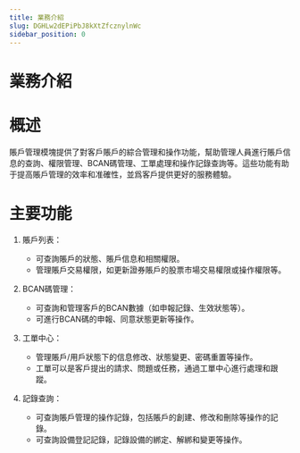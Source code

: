 ```yaml
---
title: 業務介紹
slug: DGHLw2dEPiPbJ8kXtZfcznylnWc
sidebar_position: 0
---
```



# 業務介紹

# 概述

賬戶管理模塊提供了對客戶賬戶的綜合管理和操作功能，幫助管理人員進行賬戶信息的查詢、權限管理、BCAN碼管理、工單處理和操作記錄查詢等。這些功能有助于提高賬戶管理的效率和准確性，並爲客戶提供更好的服務體驗。

# 主要功能

1. 賬戶列表：
    - 可查詢賬戶的狀態、賬戶信息和相關權限。
    - 管理賬戶交易權限，如更新證券賬戶的股票市場交易權限或操作權限等。

2. BCAN碼管理：
    - 可查詢和管理客戶的BCAN數據（如申報記錄、生效狀態等）。
    - 可進行BCAN碼的申報、同意狀態更新等操作。

3. 工單中心：
    - 管理賬戶/用戶狀態下的信息修改、狀態變更、密碼重置等操作。
    - 工單可以是客戶提出的請求、問題或任務，通過工單中心進行處理和跟蹤。

4. 記錄查詢：
    - 可查詢賬戶管理的操作記錄，包括賬戶的創建、修改和刪除等操作的記錄。
    - 可查詢設備登記記錄，記錄設備的綁定、解綁和變更等操作。

